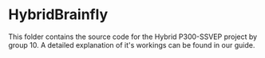 # HybridBrainfly

This folder contains the source code for the Hybrid P300-SSVEP project by group 10. A detailed explanation of it's workings can be found in our guide.
